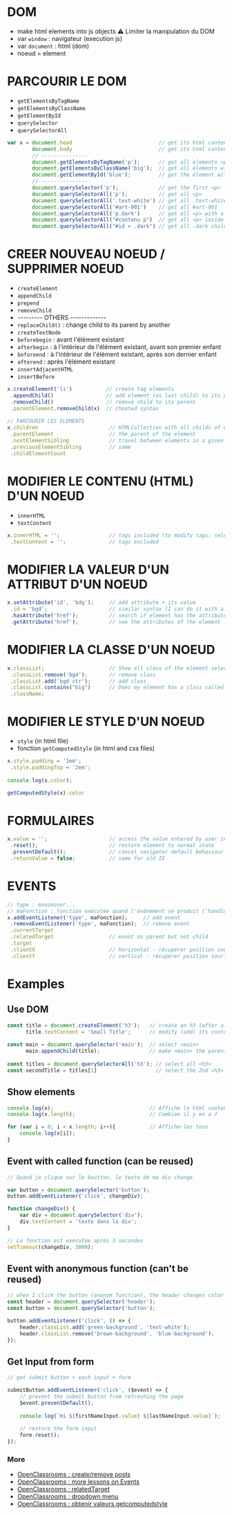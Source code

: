 # DOM
- make html elements into js objects
:warning: Limiter la manipulation du DOM
- var `window` : navigateur (execution js)
- var `document` : html (dom)
- noeud = element

# PARCOURIR LE DOM
- ```getElementsByTagName```
- ```getElementsByClassName```
- ```getElementById```
- ```querySelector```
- ```querySelectorAll```

```js
var x = document.head                            // get its html content
        document.body                            // get its html content
        // ---------------
        document.getElementsByTagName('p');      // get all elements <p>
        document.getElementsByClassName('big');  // get all elements with .big
        document.getElementById('blue');         // get the element with #blue
        // ---------------
        document.querySelector('p');             // get the first <p>
        document.querySelectorAll('p');          // get all <p>
        document.querySelectorAll('.text-white') // get all .text-white
        document.querySelectorAll('#art-001')    // get all #art-001
        document.querySelectorAll('p.dark')      // get all <p> with a .dark
        document.querySelectorAll("#contenu p")  // get all <p> inside a #contenu
        document.querySelectorAll("#id > .dark") // get all .dark child of #id parent
```

# CREER NOUVEAU NOEUD / SUPPRIMER NOEUD
- ```createElement```
- ```appendChild```
- ```prepend```
- ```removeChild```
- --------- OTHERS -------------
- ```replaceChild()``` : change child to its parent by another
- ```createTextNode```
- ```beforebegin``` : avant l'élément existant
- ```afterbegin``` : à l'intérieur de l'élément existant, avant son premier enfant
- ```beforeend``` : à l'intérieur de l'élément existant, après son dernier enfant
- ```afterend``` : après l'élément existant
- ```insertAdjacentHTML``` 
- ```insertBefore```

```js
x.createElement('li')           // create tag elements
 .appendChild()                 // add element (as last child) to its parent
 .removeChild()                 // remove child to its parent
 .parentElement.removeChild(x)  // cheated syntax
 
// PARCOURIR LES ELEMENTS
x.children                       // HTMLCollection with all childs of element
 .parentElement                  // the parent of the element
 .nextElementSibling             // travel between elements in a given level (ex : list items)
 .previousElementSibling         // same
 .childElementCount
```

# MODIFIER LE CONTENU (HTML) D'UN NOEUD
- ```innerHTML```
- ```textContent```

```js
x.innerHTML = '';                // tags included (to modify tags: select the parent element)
 .textContent = '';              // tags excluded
```

# MODIFIER LA VALEUR D'UN ATTRIBUT D'UN NOEUD
```js
x.setAttribute('id', 'bdg');     // add attribute + its value
 .id = 'bgd';                    // similar syntax (I can do it with a value as well)
 .hasAttribute('href');          // search if element has the attribute selected
 .getAttribute('href');          // see the attributes of the element
```

# MODIFIER LA CLASSE D'UN NOEUD
```js
x.classList;                     // Show all class of the element selected
 .classList.remove('bgd');       // remove class
 .classList.add('bgd ctr');      // add class
 .classList.contains("big")      // Does my element has a class called "big" ?
 .className;
```

# MODIFIER LE STYLE D'UN NOEUD
- ```style``` (in html file)
- fonction ```getComputedStyle``` (in html and css files)

```js
x.style.padding = '1em';
 .style.paddingTop = '2em';
 
console.log(x.color);

getComputedStyle(x).color
```

# FORMULAIRES
```js
x.value = '';                    // access the value entered by user in form input
 .reset();                       // restore element to normal state
 .preventDefault();              // cancel navigator default behaviour
 .returnValue = false;           // same for old IE
```

# EVENTS
```js
// type : mouseover...
// maFonction : fonction exécutée quand l'événement se produit ('handler' = 'callback' = 'eventlistener')
x.addEventListener('type', maFonction);     // add event
 .removeEventListener('type', maFonction);  // remove event
 .currentTarget
 .relatedTarget                  // event on parent but not child
 .target
 .clientX                        // horizontal - récupérer position souris mousemove
 .clientY                        // vertical - récupérer position souris mousemove
```

# Examples
## Use DOM
```js
const title = document.createElement('h3');   // create an h3 (after all existing <h3>)
      title.textContent = 'Small Title';      // modify (add) its content
      
const main = document.querySelector('main');  // select <main>
      main.appendChild(title);                // make <main> the parent of <h3>
                                              
const titles = document.querySelectorAll('h3'); // select all <h3>
const secondTitle = titles[1]                   // select the 2nd <h3> (array starts from 0)
```

## Show elements
```js
console.log(x);                               // Affiche le html content
console.log(x.length);                        // Combien il y en a ?

for (var i = 0; i < x.length; i++){           // Affiche-les tous
    console.log(x[i]);
}
```

## Event with called function (can be reused)
```js
// Quand je clique sur le boutton, le texte de ma div change

var button = document.querySelector('button');
button.addEventListener('click', changeDiv);

function changeDiv() {
    var div = document.querySelector('div');
    div.textContent = 'texte dans la div';
}

// La fonction est exécutée après 3 secondes
setTimeout(changeDiv, 3000);
```

## Event with anonymous function (can't be reused)
```js
// when I click the button (anonym function), the header changes color by adding/removing classes
const header = document.querySelector('header');
const button = document.querySelector('button');

button.addEventListener('click', () => {
    header.classList.add('green-background', 'text-white');
    header.classList.remove('brown-background', 'blue-background');
});
```

## Get Input from form
```js
// get submit button + each input + form

submitButton.addEventListener('click', ($event) => {
    // prevent the submit button from refreshing the page
    $event.preventDefault();
    
    console.log(`Hi ${firstNameInput.value} ${lastNameInput.value}`);
    
    // restore the form input
    form.reset();
});
```

### More 
- [OpenClassrooms : create/remove posts](https://openclassrooms.com/en/courses/5493201-write-javascript-for-the-web/5496641-listen-for-events#/id/video_Player_3)
- [OpenClassrooms : more lessons on Events](https://openclassrooms.com/en/courses/3306901-creez-des-pages-web-interactives-avec-javascript/3545746-reagissez-a-des-evenements)
- [OpenClassrooms : relatedTarget](https://openclassrooms.com/en/courses/1916641-dynamisez-vos-sites-web-avec-javascript/1918968-les-evenements#/id/r-1925111)
- [OpenClassrooms : dropdown menu](https://openclassrooms.com/en/courses/1916641-dynamisez-vos-sites-web-avec-javascript/1919022-les-formulaires#/id/r-1925145)
- [OpenClassrooms : obtenir valeurs getcomputedstyle](https://openclassrooms.com/en/courses/1916641-dynamisez-vos-sites-web-avec-javascript/1919235-manipuler-le-css#/id/r-1925306)
